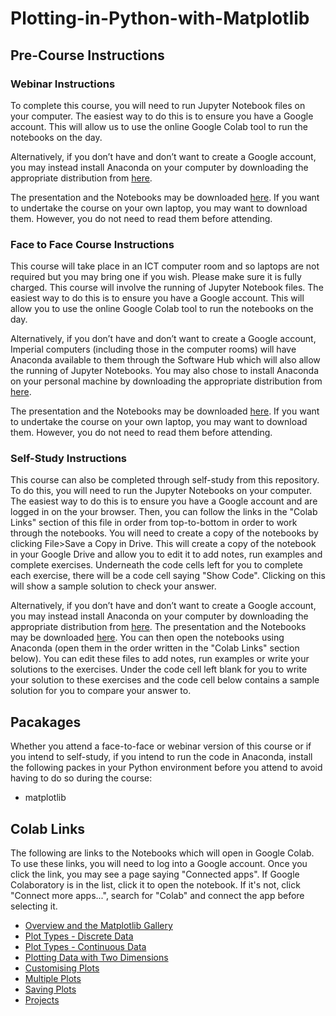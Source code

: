 # Plotting-in-Python-with-Matplotlib

## Pre-Course Instructions

### Webinar Instructions

To complete this course, you will need to run Jupyter Notebook files on your computer. The easiest way to do this is to ensure you have a Google account. This will allow us to use the online Google Colab tool to run the notebooks on the day.

Alternatively, if you don’t have and don’t want to create a Google account, you may instead install Anaconda on your computer by downloading the appropriate distribution from [here](https://www.anaconda.com/distribution/).

The presentation and the Notebooks may be downloaded [here](https://github.com/coolernato/Plotting-in-Python-with-Matplotlib/archive/master.zip). If you want to undertake the course on your own laptop, you may want to download them. However, you do not need to read them before attending.

### Face to Face Course Instructions

This course will take place in an ICT computer room and so laptops are not required but you may bring one if you wish. Please make sure it is fully charged. This course will involve the running of Jupyter Notebook files. The easiest way to do this is to ensure you have a Google account. This will allow you to use the online Google Colab tool to run the notebooks on the day.

Alternatively, if you don’t have and don’t want to create a Google account, Imperial computers (including those in the computer rooms) will have Anaconda available to them through the Software Hub which will also allow the running of Jupyter Notebooks. You may also chose to install Anaconda on your personal machine by downloading the appropriate distribution from [here](https://www.anaconda.com/distribution/).

The presentation and the Notebooks may be downloaded [here](https://github.com/coolernato/Plotting-in-Python-with-Matplotlib/archive/master.zip). If you want to undertake the course on your own laptop, you may want to download them. However, you do not need to read them before attending.

### Self-Study Instructions

This course can also be completed through self-study from this repository. To do this, you will need to run the Jupyter Notebooks on your computer. The easiest way to do this is to ensure you have a Google account and are logged in on the your browser. Then, you can follow the links in the "Colab Links" section of this file in order from top-to-bottom in order to work through the notebooks. You will need to create a copy of the notebooks by clicking File>Save a Copy in Drive. This will create a copy of the notebook in your Google Drive and allow you to edit it to add notes, run examples and complete exercises. Underneath the code cells left for you to complete each exercise, there will be a code cell saying "Show Code". Clicking on this will show a sample solution to check your answer.

Alternatively, if you don’t have and don’t want to create a Google account, you may instead install Anaconda on your computer by downloading the appropriate distribution from [here](https://www.anaconda.com/distribution/). The presentation and the Notebooks may be downloaded [here](https://github.com/coolernato/Introduction-to-Python/archive/master.zip). You can then open the notebooks using Anaconda (open them in the order written in the "Colab Links" section below). You can edit these files to add notes, run examples or write your solutions to the exercises. Under the code cell left blank for you to write your solution to these exercises and the code cell below contains a sample solution for you to compare your answer to.

## Pacakages

Whether you attend a face-to-face or webinar version of this course or if you intend to self-study, if you intend to run the code in Anaconda, install the following packes in your Python environment before you attend to avoid having to do so during the course:

* matplotlib

## Colab Links

The following are links to the Notebooks which will open in Google Colab. To use these links, you will need to log into a Google account. Once you click the link, you may see a page saying "Connected apps". If Google Colaboratory is in the list, click it to open the notebook. If it's not, click "Connect more apps...", search for "Colab" and connect the app before selecting it.

* [Overview and the Matplotlib Gallery](<https://colab.research.google.com/github/coolernato/Plotting-in-Python-with-Matplotlib/blob/main/Overview and the Matplotlib Gallery.ipynb>)
* [Plot Types - Discrete Data](<https://colab.research.google.com/github/coolernato/Plotting-in-Python-with-Matplotlib/blob/main/Plot Types - Discrete Data.ipynb>)
* [Plot Types - Continuous Data](<https://colab.research.google.com/github/coolernato/Plotting-in-Python-with-Matplotlib/blob/main/Plot Types - Continuous Data.ipynb>)
* [Plotting Data with Two Dimensions](<https://colab.research.google.com/github/coolernato/Plotting-in-Python-with-Matplotlib/blob/main/Plotting Data with Two Dimensions.ipynb>)
* [Customising Plots](<https://colab.research.google.com/github/coolernato/Plotting-in-Python-with-Matplotlib/blob/main/Customising Plots.ipynb>)
* [Multiple Plots](<https://colab.research.google.com/github/coolernato/Plotting-in-Python-with-Matplotlib/blob/main/Multiple Plots.ipynb>)
* [Saving Plots](<https://colab.research.google.com/github/coolernato/Plotting-in-Python-with-Matplotlib/blob/main/Saving Plots.ipynb>)
* [Projects](<https://colab.research.google.com/github/coolernato/Plotting-in-Python-with-Matplotlib/blob/main/Projects.ipynb>)
